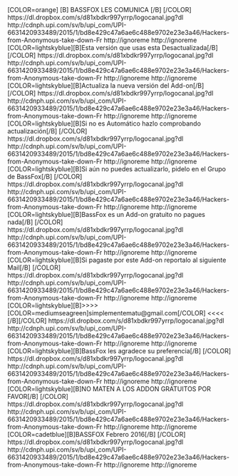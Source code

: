 <?xml version="1.0" encoding="UTF-8" standalone="yes"?>


<channels>

<channel>
<name>       [COLOR=orange] [B]                      BASSFOX LES COMUNICA       [/B] [/COLOR] </name>
<thumbnail>https://dl.dropbox.com/s/d81xbdkr997yrrp/logocanal.jpg?dl</thumbnail>
<fanart>http://cdnph.upi.com/sv/b/upi_com/UPI-6631420933489/2015/1/bd8e429c47a6ae6c488e9702e23e3a46/Hackers-from-Anonymous-take-down-Fr</fanart>
<link>http://ignoreme</link>
<externallink>http://ignoreme</externallink>
</channel>

<channel>
<name>[COLOR=lightskyblue][B]Esta versión que usas esta Desactualizada[/B] [/COLOR] </name>
<thumbnail>https://dl.dropbox.com/s/d81xbdkr997yrrp/logocanal.jpg?dl</thumbnail>
<fanart>http://cdnph.upi.com/sv/b/upi_com/UPI-6631420933489/2015/1/bd8e429c47a6ae6c488e9702e23e3a46/Hackers-from-Anonymous-take-down-Fr</fanart>
<link>http://ignoreme</link>
<externallink>http://ignoreme</externallink>
</channel>

<channel>
<name>[COLOR=lightskyblue][B]Actualiza la nueva versión del Add-on[/B] [/COLOR] </name>
<thumbnail>https://dl.dropbox.com/s/d81xbdkr997yrrp/logocanal.jpg?dl</thumbnail>
<fanart>http://cdnph.upi.com/sv/b/upi_com/UPI-6631420933489/2015/1/bd8e429c47a6ae6c488e9702e23e3a46/Hackers-from-Anonymous-take-down-Fr</fanart>
<link>http://ignoreme</link>
<externallink>http://ignoreme</externallink>
</channel>

<channel>
<name>[COLOR=lightskyblue][B]Si no es Automático hazlo comprobando actualización[/B] [/COLOR] </name>
<thumbnail>https://dl.dropbox.com/s/d81xbdkr997yrrp/logocanal.jpg?dl</thumbnail>
<fanart>http://cdnph.upi.com/sv/b/upi_com/UPI-6631420933489/2015/1/bd8e429c47a6ae6c488e9702e23e3a46/Hackers-from-Anonymous-take-down-Fr</fanart>
<link>http://ignoreme</link>
<externallink>http://ignoreme</externallink>
</channel>

<channel>
<name>[COLOR=lightskyblue][B]Si aún no puedes actualizarlo, pidelo en el Grupo de BassFox[/B] [/COLOR] </name>
<thumbnail>https://dl.dropbox.com/s/d81xbdkr997yrrp/logocanal.jpg?dl</thumbnail>
<fanart>http://cdnph.upi.com/sv/b/upi_com/UPI-6631420933489/2015/1/bd8e429c47a6ae6c488e9702e23e3a46/Hackers-from-Anonymous-take-down-Fr</fanart>
<link>http://ignoreme</link>
<externallink>http://ignoreme</externallink>
</channel>

<channel>
<name>[COLOR=lightskyblue][B]BassFox es un Add-on gratuito no pagues nada[/B] [/COLOR] </name>
<thumbnail>https://dl.dropbox.com/s/d81xbdkr997yrrp/logocanal.jpg?dl</thumbnail>
<fanart>http://cdnph.upi.com/sv/b/upi_com/UPI-6631420933489/2015/1/bd8e429c47a6ae6c488e9702e23e3a46/Hackers-from-Anonymous-take-down-Fr</fanart>
<link>http://ignoreme</link>
<externallink>http://ignoreme</externallink>
</channel>

<channel>
<name>[COLOR=lightskyblue][B]Si pagaste por este Add-on reportalo al siguiente Mail[/B] [/COLOR] </name>
<thumbnail>https://dl.dropbox.com/s/d81xbdkr997yrrp/logocanal.jpg?dl</thumbnail>
<fanart>http://cdnph.upi.com/sv/b/upi_com/UPI-6631420933489/2015/1/bd8e429c47a6ae6c488e9702e23e3a46/Hackers-from-Anonymous-take-down-Fr</fanart>
<link>http://ignoreme</link>
<externallink>http://ignoreme</externallink>
</channel>

<channel>
<name>[COLOR=lightskyblue][B]>>>> [COLOR=mediumseagreen]simplementematu@gmail.com[/COLOR] <<<< [/B]</name>[/COLOR] </name>
<thumbnail>https://dl.dropbox.com/s/d81xbdkr997yrrp/logocanal.jpg?dl</thumbnail>
<fanart>http://cdnph.upi.com/sv/b/upi_com/UPI-6631420933489/2015/1/bd8e429c47a6ae6c488e9702e23e3a46/Hackers-from-Anonymous-take-down-Fr</fanart>
<link>http://ignoreme</link>
<externallink>http://ignoreme</externallink>
</channel>


<channel>
<name>[COLOR=lightskyblue][B]BassFox les agradece su preferencia[/B] [/COLOR] </name>
<thumbnail>https://dl.dropbox.com/s/d81xbdkr997yrrp/logocanal.jpg?dl</thumbnail>
<fanart>http://cdnph.upi.com/sv/b/upi_com/UPI-6631420933489/2015/1/bd8e429c47a6ae6c488e9702e23e3a46/Hackers-from-Anonymous-take-down-Fr</fanart>
<link>http://ignoreme</link>
<externallink>http://ignoreme</externallink>
</channel>


<channel>
<name>[COLOR=lightskyblue][B]NO MATEN A LOS ADDON GRATUITOS POR FAVOR[/B] [/COLOR] </name>
<thumbnail>https://dl.dropbox.com/s/d81xbdkr997yrrp/logocanal.jpg?dl</thumbnail>
<fanart>http://cdnph.upi.com/sv/b/upi_com/UPI-6631420933489/2015/1/bd8e429c47a6ae6c488e9702e23e3a46/Hackers-from-Anonymous-take-down-Fr</fanart>
<link>http://ignoreme</link>
<externallink>http://ignoreme</externallink>
</channel>


<channel>
<name>[COLOR=cadetblue][B]BASSFOX Febrero 2016[/B] [/COLOR] </name>
<thumbnail>https://dl.dropbox.com/s/d81xbdkr997yrrp/logocanal.jpg?dl</thumbnail>
<fanart>http://cdnph.upi.com/sv/b/upi_com/UPI-6631420933489/2015/1/bd8e429c47a6ae6c488e9702e23e3a46/Hackers-from-Anonymous-take-down-Fr</fanart>
<link>http://ignoreme</link>
<externallink>http://ignoreme</externallink>
</channel>


</channels>
